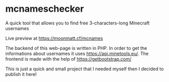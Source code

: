# mcnameschecker
A quick tool that allows you to find free 3-characters-long Minecraft usernames

Live preview at https://moonmatt.cf/mcnames

The backend of this web-page is written in PHP. In order to get the informations about usernames it uses https://api.minetools.eu/.
The frontend is made with the help of https://getbootstrap.com/

This is just a quick and small project that I needed myself then I decided to publish it here!
